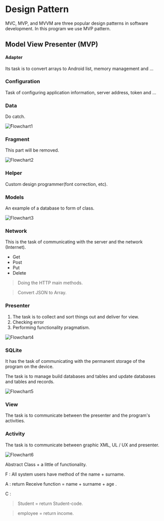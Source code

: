 # Design Pattern
MVC, MVP, and MVVM are three popular design patterns in software development.
In this program we use MVP pattern.
## Model View Presenter (MVP)

#### Adapter
Its task is to convert arrays to Android list, memory management and …

### Configuration
Task of configuring application information, server address, token and …

### Data
Do catch.

![ّFlowchart1](content/Sariab/images/cb82d-gl2vw.svg)


### Fragment
This part will be removed.

![Flowchart2](content/Sariab/images/cb7h8-usrb1.svg)

### Helper
Custom design programmer(font correction, etc).

### Models
An example of a database to form of class.

![Flowchart3](content/Sariab/images/cbmob-s7mxc.svg)

### Network
This is the task of communicating with the server and the network (Internet).
* Get
* Post 
* Put
* Delete
>Doing the HTTP main methods.

>Convert JSON to Array.

### Presenter
1. The task is to collect and sort things out and deliver for view.
2. Checking error
3. Performing functionality pragmatism.

![Flowchart4](content/Sariab/images/cbpsx-q0hz9.svg)

 ### SQLite
  It has the task of communicating with the permanent storage of the program on the device.

  The task is to manage build databases and tables and update databases and tables and records.

![Flowchart5](content/Sariab/images/cbu6j-ajsn2.svg)
 
### View

The task is to communicate between the presenter and the program's activities.

### Activity

The task is to communicate between graphic XML, UL / UX and presenter.

![Flowchart6](content/Sariab/images/cb3uf-4vd94.svg)

Abstract Class + a little of functionality.

F : All system users have method of the name + surname.

A : return Receive function = name + surname + age  .

C : 
>Student = return Student-code.

>employee = return income.